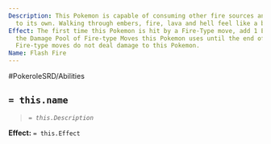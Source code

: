 ```yaml
---
Description: This Pokemon is capable of consuming other fire sources and adding them
  to its own. Walking through embers, fire, lava and hell feel like a breeze to it.
Effect: The first time this Pokemon is hit by a Fire-Type move, add 1 Extra Die to
  the Damage Pool of Fire-type Moves this Pokemon uses until the end of the scene.
  Fire-type moves do not deal damage to this Pokemon.
Name: Flash Fire
---
```


#PokeroleSRD/Abilities

## `= this.name`

> *`= this.Description`*

**Effect:** `= this.Effect`